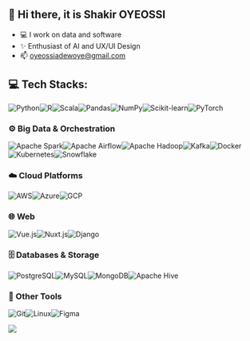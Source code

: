 ## 👋 Hi there, it is Shakir OYEOSSI
- 💻 I work on data and software
- ✨ Enthusiast of AI and UX/UI Design
- 📫 oyeossiadewoye@gmail.com


<!-- [![LinkedIn](https://img.shields.io/badge/LinkedIn-%230077B5.svg?logo=linkedin&logoColor=white)](https://linkedin.com/in/shakiroye) [![Twitter](https://img.shields.io/badge/Twitter-%231DA1F2.svg?logo=Twitter&logoColor=white)](https://twitter.com/shakiroye)  -->

## 💻 Tech Stacks:

![Python](https://img.shields.io/badge/python-3670A0?style=for-the-badge&logo=python&logoColor=ffdd54)![R](https://img.shields.io/badge/R-276DC3?style=for-the-badge&logo=r&logoColor=white)![Scala](https://img.shields.io/badge/Scala-DE3423?style=for-the-badge&logo=scala&logoColor=white)![Pandas](https://img.shields.io/badge/pandas-%23150458.svg?style=for-the-badge&logo=pandas&logoColor=white)![NumPy](https://img.shields.io/badge/numpy-%23013243.svg?style=for-the-badge&logo=numpy&logoColor=white)![Scikit-learn](https://img.shields.io/badge/scikit--learn-%23F7931E.svg?style=for-the-badge&logo=scikit-learn&logoColor=white)![PyTorch](https://img.shields.io/badge/PyTorch-%23EE4C2C.svg?style=for-the-badge&logo=pytorch&logoColor=white)

### ⚙️ Big Data & Orchestration  
![Apache Spark](https://img.shields.io/badge/spark-%23E25A1C.svg?style=for-the-badge&logo=apachespark&logoColor=white)![Apache Airflow](https://img.shields.io/badge/airflow-%23017CEE.svg?style=for-the-badge&logo=apacheairflow&logoColor=white)![Apache Hadoop](https://img.shields.io/badge/hadoop-66CCFF?style=for-the-badge&logo=apachehadoop&logoColor=black)![Kafka](https://img.shields.io/badge/kafka-231F20?style=for-the-badge&logo=apachekafka&logoColor=white)![Docker](https://img.shields.io/badge/docker-%230db7ed.svg?style=for-the-badge&logo=docker&logoColor=white)![Kubernetes](https://img.shields.io/badge/Kubernetes-326CE5?style=for-the-badge&logo=kubernetes&logoColor=white)![Snowflake](https://img.shields.io/badge/Snowflake-29B5E8?style=for-the-badge&logo=snowflake&logoColor=white)

### ☁️ Cloud Platforms 
![AWS](https://img.shields.io/badge/AWS-232F3E?style=for-the-badge&logo=amazonaws&logoColor=white)![Azure](https://img.shields.io/badge/Azure-0078D4?style=for-the-badge&logo=microsoftazure&logoColor=white)![GCP](https://img.shields.io/badge/GCP-4285F4?style=for-the-badge&logo=googlecloud&logoColor=white)  

### 🌐 Web
![Vue.js](https://img.shields.io/badge/vue.js-%2335495e.svg?style=for-the-badge&logo=vuedotjs&logoColor=%234FC08D)![Nuxt.js](https://img.shields.io/badge/Nuxt-00DC82?style=for-the-badge&logo=nuxtdotjs&logoColor=white)![Django](https://img.shields.io/badge/django-%23092E20.svg?style=for-the-badge&logo=django&logoColor=white)

### 🗄️ Databases & Storage
![PostgreSQL](https://img.shields.io/badge/postgres-%23316192.svg?style=for-the-badge&logo=postgresql&logoColor=white)![MySQL](https://img.shields.io/badge/mysql-%2300f.svg?style=for-the-badge&logo=mysql&logoColor=white)![MongoDB](https://img.shields.io/badge/mongodb-%2347A248.svg?style=for-the-badge&logo=mongodb&logoColor=white)![Apache Hive](https://img.shields.io/badge/hive-%23FDEE21.svg?style=for-the-badge&logo=apachehive&logoColor=black)

### 🧰 Other Tools  
![Git](https://img.shields.io/badge/git-%23F05033.svg?style=for-the-badge&logo=git&logoColor=white)![Linux](https://img.shields.io/badge/linux-%23FCC624.svg?style=for-the-badge&logo=linux&logoColor=black)![Figma](https://img.shields.io/badge/figma-%23F24E1E.svg?style=for-the-badge&logo=figma&logoColor=white)
<!-- ![](https://github-readme-stats.vercel.app/api/top-langs/?username=shakiroye&theme=vue-dark&hide_border=true&include_all_commits=true&count_private=true&layout=compact)<br/> -->
<!-- ![](https://github-readme-stats.vercel.app/api?username=shakiroye&theme=vue-dark&hide_border=true&include_all_commits=true&count_private=true) -->
![](https://github-readme-streak-stats.herokuapp.com/?user=shakiroye&theme=vue-dark&hide_border=true)<br/>
